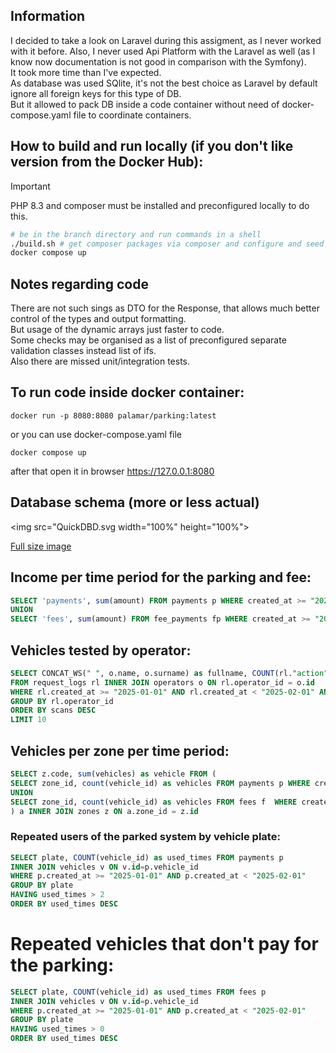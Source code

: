 ## Information
I decided to take a look on Laravel during this assigment, as I never worked with it before.
Also, I never used Api Platform with the Laravel as well (as I know now documentation is not good in comparison with the Symfony).  
It took more time than I've expected.  
As database was used SQlite, it's not the best choice as Laravel by default ignore all foreign keys for this type of DB.  
But it allowed to pack DB inside a code container without need of docker-compose.yaml file to coordinate containers.

## How to build and run locally (if you don't like version from the Docker Hub):
> [!IMPORTANT]
> PHP 8.3 and composer must be installed and preconfigured locally to do this.

```bash
# be in the branch directory and run commands in a shell
./build.sh # get composer packages via composer and configure and seed DB with conf. info.
docker compose up
```

## Notes regarding code
There are not such sings as DTO for the Response, that allows much better control of the types and output formatting.  
But usage of the dynamic arrays just faster to code.  
Some checks may be organised as a list of preconfigured separate validation classes instead list of ifs.  
Also there are missed unit/integration tests.



## To run code inside docker container:
```shell
docker run -p 8080:8080 palamar/parking:latest
```
or you can use docker-compose.yaml file
```shell
docker compose up
```
after that open it in browser https://127.0.0.1:8080

## Database schema (more or less actual)
<img src="QuickDBD.svg width="100%" height="100%">

[Full size image](https://raw.githubusercontent.com/palamar/parking/refs/heads/main/QuickDBD.svg)

## Income per time period for the parking and fee:
```sql
SELECT 'payments', sum(amount) FROM payments p WHERE created_at >= "2025-01-01" AND created_at < "2025-02-01"
UNION
SELECT 'fees', sum(amount) FROM fee_payments fp WHERE created_at >= "2025-01-01" AND created_at < "2025-02-01";
```

## Vehicles tested by operator:
```sql
SELECT CONCAT_WS(" ", o.name, o.surname) as fullname, COUNT(rl."action") as scans
FROM request_logs rl INNER JOIN operators o ON rl.operator_id = o.id 
WHERE rl.created_at >= "2025-01-01" AND rl.created_at < "2025-02-01" AND rl."action" = "scan"
GROUP BY rl.operator_id 
ORDER BY scans DESC
LIMIT 10
```

## Vehicles per zone per time period:
```sql
SELECT z.code, sum(vehicles) as vehicle FROM (
SELECT zone_id, count(vehicle_id) as vehicles FROM payments p WHERE created_at >= "2025-01-01" AND created_at < "2025-02-01" GROUP BY zone_id
UNION
SELECT zone_id, count(vehicle_id) as vehicles FROM fees f  WHERE created_at >= "2025-01-01" AND created_at < "2025-02-01" GROUP BY zone_id
) a INNER JOIN zones z ON a.zone_id = z.id
```

### Repeated users of the parked system by vehicle plate:
```sql
SELECT plate, COUNT(vehicle_id) as used_times FROM payments p
INNER JOIN vehicles v ON v.id=p.vehicle_id
WHERE p.created_at >= "2025-01-01" AND p.created_at < "2025-02-01"
GROUP BY plate
HAVING used_times > 2
ORDER BY used_times DESC
```

# Repeated vehicles that don't pay for the parking:
```sql
SELECT plate, COUNT(vehicle_id) as used_times FROM fees p
INNER JOIN vehicles v ON v.id=p.vehicle_id
WHERE p.created_at >= "2025-01-01" AND p.created_at < "2025-02-01"
GROUP BY plate
HAVING used_times > 0
ORDER BY used_times DESC
```
